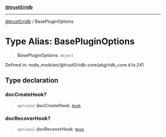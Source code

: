 [**@trust0/ridb**](../README.md)

***

[@trust0/ridb](../README.md) / BasePluginOptions

# Type Alias: BasePluginOptions

> **BasePluginOptions**: `object`

Defined in: node\_modules/@trust0/ridb-core/pkg/ridb\_core.d.ts:241

## Type declaration

### docCreateHook?

> `optional` **docCreateHook**: [`Hook`](Hook.md)

### docRecoverHook?

> `optional` **docRecoverHook**: [`Hook`](Hook.md)
